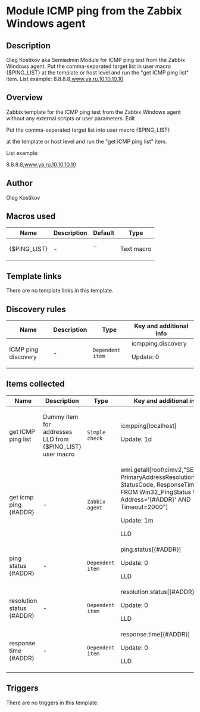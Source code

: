 # Module ICMP ping from the Zabbix Windows agent

## Description

Oleg Kostikov aka Semiadmin Module for ICMP ping test from the Zabbix Windows agent. Put the comma-separated target list in user macro {$PING_LIST} at the template or host level and run the "get ICMP ping list" item. List example: 8.8.8.8,www.ya.ru,10.10.10.10

## Overview

 


 


 


 


 


 


 





Zabbix template for the ICMP ping test from the Zabbix Windows agent without any external scripts or user parameters.
Edit


 



 


 


 


 Put the comma-separated target list into user macro {$PING\_LIST}


at the template or host level and run the "get ICMP ping list" item.


List example:


8.8.8.8,www.ya.ru,10.10.10.10



## Author

Oleg Kostikov

## Macros used

|Name|Description|Default|Type|
|----|-----------|-------|----|
|{$PING_LIST}|<p>-</p>|``|Text macro|


## Template links

There are no template links in this template.

## Discovery rules

|Name|Description|Type|Key and additional info|
|----|-----------|----|----|
|ICMP ping discovery|<p>-</p>|`Dependent item`|icmpping.discovery<p>Update: 0</p>|


## Items collected

|Name|Description|Type|Key and additional info|
|----|-----------|----|----|
|get ICMP ping list|<p>Dummy item for addresses LLD from {$PING_LIST} user macro</p>|`Simple check`|icmpping[localhost]<p>Update: 1d</p>|
|get icmp ping {#ADDR}|<p>-</p>|`Zabbix agent`|wmi.getall[root\cimv2,"SELECT PrimaryAddressResolutionStatus, StatusCode, ResponseTime FROM Win32_PingStatus WHERE Address='{#ADDR}' AND Timeout=2000"]<p>Update: 1m</p><p>LLD</p>|
|ping status {#ADDR}|<p>-</p>|`Dependent item`|ping.status[{#ADDR}]<p>Update: 0</p><p>LLD</p>|
|resolution status {#ADDR}|<p>-</p>|`Dependent item`|resolution.status[{#ADDR}]<p>Update: 0</p><p>LLD</p>|
|response time {#ADDR}|<p>-</p>|`Dependent item`|response.time[{#ADDR}]<p>Update: 0</p><p>LLD</p>|


## Triggers

There are no triggers in this template.

